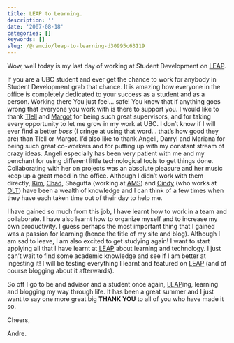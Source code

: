 ```yaml
---
title: LEAP to Learning…
description: ''
date: '2007-08-18'
categories: []
keywords: []
slug: /@ramcio/leap-to-learning-d30995c63119
---
```


Wow, well today is my last day of working at Student Development on [LEAP](http://leap.ubc.ca/).

If you are a UBC student and ever get the chance to work for anybody in Student Development grab that chance. It is amazing how everyone in the office is completely dedicated to your success as a student and as a person. Working there You just feel… safe! You know that if anything goes wrong that everyone you work with is there to support you. I would like to thank [Tlell](https://www.directory.ubc.ca/index.cfm?page=personDetail&row=1000007878) and [Margot](https://www.directory.ubc.ca/index.cfm?page=personDetail&row=1000007813) for being such great supervisors, and for taking every opportunity to let me grow in my work at UBC. I don’t know if I will ever find a better _boss_ (I cringe at using that word… that’s how good they are) than Tlell or Margot. I’d also like to thank Angeli, Darryl and Mariana for being such great co-workers and for putting up with my constant stream of crazy ideas. Angeli especially has been very patient with me and my penchant for using different little technological tools to get things done. Collaborating with her on projects was an absolute pleasure and her music keep up a great mood in the office. Although I didn’t work with them directly, [Kim](https://www.directory.ubc.ca/index.cfm?page=personDetail&row=1000009053), [Chad](https://www.directory.ubc.ca/index.cfm?page=personDetail&row=899752646), Shagufta (working at [AMS](http://www.ams.ubc.ca/)) and [Cindy](https://www.directory.ubc.ca/index.cfm?page=personDetail&row=899753528) (who works at [OLT](http://olt.ubc.ca/)) have been a wealth of knowledge and I can think of a few times when they have each taken time out of their day to help me.

I have gained so much from this job, I have learnt how to work in a team and collaborate. I have also learnt how to organize myself and to increase my own productivity. I guess perhaps the most important thing that I gained was a passion for learning (hence the title of my site and blog). Although I am sad to leave, I am also excited to get studying again! I want to start applying all that I have learnt at [LEAP](http://leap.ubc.ca/) about learning and technology. I just can’t wait to find some academic knowledge and see if I am better at ingesting it! I will be testing everything I learnt and featured on [LEAP](http://leap.ubc.ca/) (and of course blogging about it afterwards).

So off I go to be and advisor and a student once again, [LEAP](http://leap.ubc.ca/)ing, learning and blogging my way through life. It has been a great summer and I just want to say one more great big **THANK YOU** to all of you who have made it so.

Cheers,

Andre.